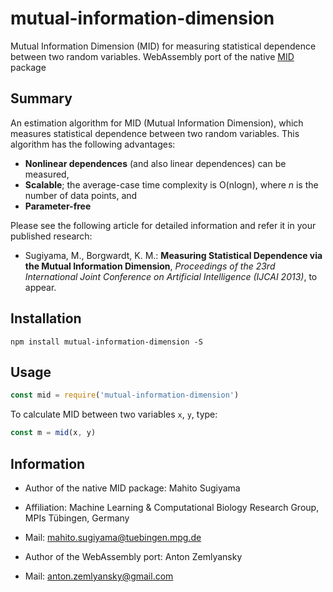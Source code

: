 mutual-information-dimension
==================================

Mutual Information Dimension (MID) for measuring statistical dependence between two random variables.
WebAssembly port of the native [MID](https://github.com/BorgwardtLab/MID) package


Summary
-------

An estimation algorithm for MID (Mutual Information Dimension), which measures statistical dependence between two random variables.
This algorithm has the following advantages:

* **Nonlinear dependences** (and also linear dependences) can be measured,
* **Scalable**; the average-case time complexity is O(nlogn), where *n* is the number of data points, and
* **Parameter-free**

Please see the following article for detailed information and refer it in your published research:

* Sugiyama, M., Borgwardt, K. M.: **Measuring Statistical Dependence via the Mutual Information Dimension**,
	*Proceedings of the 23rd International Joint Conference on Artificial Intelligence (IJCAI 2013)*, to appear.


Installation
------------
```
npm install mutual-information-dimension -S
```

Usage
-----

```javascript
const mid = require('mutual-information-dimension')
```

To calculate MID between two variables `x`, `y`, type:

```javascript
const m = mid(x, y)
```
	
Information
-----------

* Author of the native MID package: Mahito Sugiyama
* Affiliation: Machine Learning & Computational Biology Research Group, MPIs Tübingen, Germany
* Mail: mahito.sugiyama@tuebingen.mpg.de

* Author of the WebAssembly port: Anton Zemlyansky
* Mail: anton.zemlyansky@gmail.com
